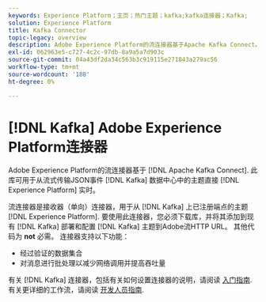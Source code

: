 ```yaml
---
keywords: Experience Platform；主页；热门主题；kafka;kafka连接器；Kafka;
solution: Experience Platform
title: Kafka Connector
topic-legacy: overview
description: Adobe Experience Platform的流连接器基于Apache Kafka Connect。 此库可用于直接在您的数据中心中将JSON事件从Kafka主题流式传输到实时Experience Platform。
exl-id: 062963e5-c727-4c2c-97db-8a9a5a7d903c
source-git-commit: 04a43df2da34c563b3c919115e271843a279ac56
workflow-type: tm+mt
source-wordcount: '188'
ht-degree: 0%

---
```


# [!DNL Kafka] Adobe Experience Platform连接器

Adobe Experience Platform的流连接器基于 [!DNL Apache Kafka Connect]. 此库可用于从流式传输JSON事件 [!DNL Kafka] 数据中心中的主题直接 [!DNL Experience Platform] 实时。

流连接器是接收器（单向）连接器，用于从 [!DNL Kafka] 上已注册端点的主题 [!DNL Experience Platform]. 要使用此连接器，您必须下载库，并将其添加到现有 [!DNL Kafka] 部署和配置 [!DNL Kafka] 主题到Adobe流HTTP URL。 其他代码为 **not** 必需。 连接器支持以下功能：

- 经过验证的数据集合
- 对消息进行批处理以减少网络调用并提高吞吐量

有关 [!DNL Kafka] 连接器，包括有关如何设置连接器的说明，请阅读 [入门指南](https://github.com/adobe/experience-platform-streaming-connect). 有关更详细的工作流，请阅读 [开发人员指南](https://www.adobe.com/go/kafka-connector-developer-guide).
